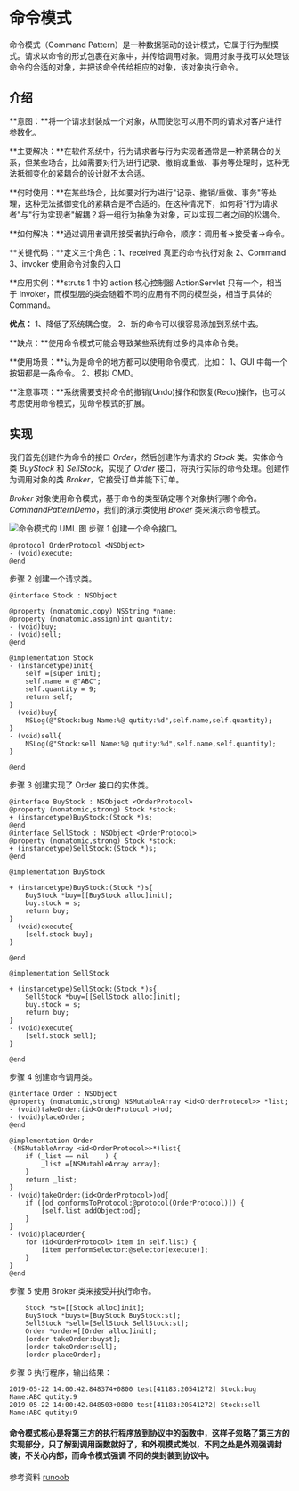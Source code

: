 # 命令模式

命令模式（Command Pattern）是一种数据驱动的设计模式，它属于行为型模式。请求以命令的形式包裹在对象中，并传给调用对象。调用对象寻找可以处理该命令的合适的对象，并把该命令传给相应的对象，该对象执行命令。

## 介绍

**意图：**将一个请求封装成一个对象，从而使您可以用不同的请求对客户进行参数化。

**主要解决：**在软件系统中，行为请求者与行为实现者通常是一种紧耦合的关系，但某些场合，比如需要对行为进行记录、撤销或重做、事务等处理时，这种无法抵御变化的紧耦合的设计就不太合适。

**何时使用：**在某些场合，比如要对行为进行"记录、撤销/重做、事务"等处理，这种无法抵御变化的紧耦合是不合适的。在这种情况下，如何将"行为请求者"与"行为实现者"解耦？将一组行为抽象为对象，可以实现二者之间的松耦合。

**如何解决：**通过调用者调用接受者执行命令，顺序：调用者→接受者→命令。

**关键代码：**定义三个角色：1、received 真正的命令执行对象 2、Command 3、invoker 使用命令对象的入口

**应用实例：**struts 1 中的 action 核心控制器 ActionServlet 只有一个，相当于 Invoker，而模型层的类会随着不同的应用有不同的模型类，相当于具体的 Command。

**优点：** 1、降低了系统耦合度。 2、新的命令可以很容易添加到系统中去。

**缺点：**使用命令模式可能会导致某些系统有过多的具体命令类。

**使用场景：**认为是命令的地方都可以使用命令模式，比如： 1、GUI 中每一个按钮都是一条命令。 2、模拟 CMD。

**注意事项：**系统需要支持命令的撤销(Undo)操作和恢复(Redo)操作，也可以考虑使用命令模式，见命令模式的扩展。

## 实现

我们首先创建作为命令的接口 *Order*，然后创建作为请求的 *Stock* 类。实体命令类 *BuyStock* 和 *SellStock*，实现了 *Order* 接口，将执行实际的命令处理。创建作为调用对象的类 *Broker*，它接受订单并能下订单。

*Broker* 对象使用命令模式，基于命令的类型确定哪个对象执行哪个命令。*CommandPatternDemo*，我们的演示类使用 *Broker* 类来演示命令模式。

![命令模式的 UML 图](http://upload-images.jianshu.io/upload_images/783986-f199874d644c160d.jpg?imageMogr2/auto-orient/strip%7CimageView2/2/w/1240)
步骤 1
创建一个命令接口。
```
@protocol OrderProtocol <NSObject>
- (void)execute;
@end
```
步骤 2
创建一个请求类。
```
@interface Stock : NSObject

@property (nonatomic,copy) NSString *name;
@property (nonatomic,assign)int quantity;
- (void)buy;
- (void)sell;
@end

@implementation Stock
- (instancetype)init{
    self =[super init];
    self.name = @"ABC";
    self.quantity = 9;
    return self;
}
- (void)buy{
    NSLog(@"Stock:bug Name:%@ qutity:%d",self.name,self.quantity);
}
- (void)sell{
    NSLog(@"Stock:sell Name:%@ qutity:%d",self.name,self.quantity);
}

@end
```
步骤 3
创建实现了 Order 接口的实体类。
```
@interface BuyStock : NSObject <OrderProtocol>
@property (nonatomic,strong) Stock *stock;
+ (instancetype)BuyStock:(Stock *)s;
@end
@interface SellStock : NSObject <OrderProtocol>
@property (nonatomic,strong) Stock *stock;
+ (instancetype)SellStock:(Stock *)s;
@end

@implementation BuyStock

+ (instancetype)BuyStock:(Stock *)s{
    BuyStock *buy=[[BuyStock alloc]init];
    buy.stock = s;
    return buy;
}
- (void)execute{
    [self.stock buy];
}

@end

@implementation SellStock

+ (instancetype)SellStock:(Stock *)s{
    SellStock *buy=[[SellStock alloc]init];
    buy.stock = s;
    return buy;
}
- (void)execute{
    [self.stock sell];
}

@end
```
步骤 4
创建命令调用类。
```
@interface Order : NSObject
@property (nonatomic,strong) NSMutableArray <id<OrderProtocol>> *list;
- (void)takeOrder:(id<OrderProtocol >)od;
- (void)placeOrder;
@end

@implementation Order
-(NSMutableArray <id<OrderProtocol>>*)list{
    if (_list == nil    ) {
        _list =[NSMutableArray array];
    }
    return _list;
}
- (void)takeOrder:(id<OrderProtocol>)od{
    if ([od conformsToProtocol:@protocol(OrderProtocol)]) {
        [self.list addObject:od];
    }
}
- (void)placeOrder{
    for (id<OrderProtocol> item in self.list) {
        [item performSelector:@selector(execute)];
    }
}
@end

```
步骤 5
使用 Broker 类来接受并执行命令。
```
    Stock *st=[[Stock alloc]init];
    BuyStock *buyst=[BuyStock BuyStock:st];
    SellStock *sell=[SellStock SellStock:st];
    Order *order=[[Order alloc]init];
    [order takeOrder:buyst];
    [order takeOrder:sell];
    [order placeOrder];
```
步骤 6
执行程序，输出结果：
```
2019-05-22 14:00:42.848374+0800 test[41183:20541272] Stock:bug Name:ABC qutity:9
2019-05-22 14:00:42.848503+0800 test[41183:20541272] Stock:sell Name:ABC qutity:9
```
#### 命令模式核心是将第三方的执行程序放到协议中的函数中，这样子忽略了第三方的实现部分，只了解到调用函数就好了，和外观模式类似，不同之处是外观强调封装，不关心内部，而命令模式强调 不同的类封装到协议中。

参考资料
[runoob](https://www.runoob.com/design-pattern/design-pattern-intro.html)
